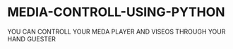 # MEDIA-CONTROLL-USING-PYTHON
YOU CAN CONTROLL YOUR MEDA PLAYER AND VISEOS THROUGH YOUR HAND GUESTER

